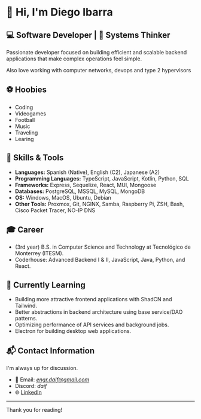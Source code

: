 # 👋 Hi, I'm Diego Ibarra

## 💻 Software Developer | 🧠 Systems Thinker

Passionate developer focused on building efficient and scalable backend applications that make complex operations feel simple.

Also love working with computer networks, devops and type 2 hypervisors 

## ⚽ Hoobies

- Coding
- Videogames
- Football
- Music
- Traveling
- Learing


## 🚀 Skills & Tools
- **Languages:** Spanish (Native), English (C2), Japanese (A2)
- **Programming Languages:** TypeScript, JavaScript, Kotlin, Python, SQL
- **Frameworks:** Express, Sequelize, React, MUI, Mongoose
- **Databases:** PostgreSQL, MSSQL, MySQL, MongoDB
- **OS:** Windows, MacOS, Ubuntu, Debian
- **Other Tools:** Proxmox, Git, NGINX, Samba, Raspberry Pi, ZSH, Bash, Cisco Packet Tracer, NO-IP DNS

## 🎓 Career
- (3rd year) B.S. in Computer Science and Technology at Tecnológico de Monterrey (ITESM).
- Coderhouse: Advanced Backend I & II, JavaScript, Java, Python, and React.

## 🧠 Currently Learning

- Building more attractive frontend applications with ShadCN and Tailwind.
- Better abstractions in backend architecture using base service/DAO patterns.
- Optimizing performance of API services and background jobs.
- Electron for building desktop web applications.


## 📬 Contact Information

I'm always up for discussion.

- 📧 Email: *engr.daif@gmail.com*
- Discord: *daif*
- 🌐 [LinkedIn](https://www.linkedin.com/in/diego-ibarra-flores-934b25285/)
---

Thank you for reading!
